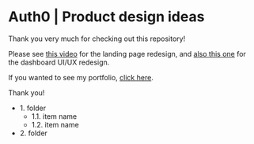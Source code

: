 # Auth0 | Product design ideas

Thank you very much for checking out this repository!

Please see [this video](https://www.youtube.com/watch?v=r9LolFc2Wj0) for the landing page redesign, and [also this one](https://www.youtube.com/watch?v=ZIfKDBCmvwE) for the dashboard UI/UX redesign.

If you wanted to see my portfolio, [click here](http://kenarai.github.io/).

Thank you!



* 1\. folder 
    * 1.1\. item name
    * 1.2\. item name
* 2\. folder 
